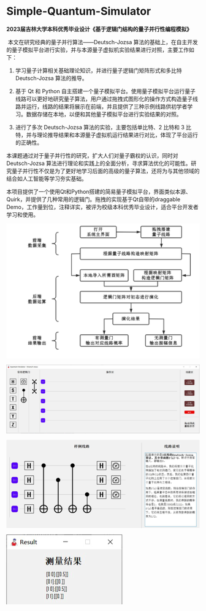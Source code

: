 # Simple-Quantum-Simulator

​	**2023届吉林大学本科优秀毕业设计《基于逻辑门结构的量子并行性编程模拟》**

​	本文在研究经典的量子并行算法——Deutsch-Jozsa 算法的基础上，在自主开发的量子模拟平台进行实验，并与本源量子虚拟机实验结果进行对照，主要工作如下：

1. 学习量子计算相关基础理论知识，并进行量子逻辑门矩阵形式和多比特Deutsch-Jozsa 算法的推导。

2. 基于 Qt 和 Python 自主搭建一个量子模拟平台。使用量子模拟平台运行量子线路可以更好地研究量子算法，用户通过拖拽式图形化的操作方式构造量子线路并运行，线路的结果将展示在前端，并且提供了三种示例线路供初学者学习。数据存储在本地，以便和其他量子模拟平台进行实验结果的对照。

3. 进行了多次 Deutsch-Jozsa 算法的实验，主要包括单比特、2 比特和 3 比特，并与理论推导结果和本源量子虚拟机运行结果进行对比，体现了平台运行的正确性。

​	本课题通过对于量子并行性的研究，扩大人们对量子霸权的认识，同时对Deutsch-Jozsa 算法进行理论和实践上的全面分析，寻求算法优化的可能性。研究量子并行性不仅是为了更好地学习后面的高级的量子算法，还将为与其他领域的结合如人工智能等学习夯实基础。

​	本项目提供了一个使用Qt和Python搭建的简易量子模拟平台，界面类似本源、Quirk，并提供了几种常用的逻辑门。拖拽的实现基于Qt自带的draggable Demo，工作量到位，注释详实，被评为校级本科优秀毕业设计，适合平台开发者学习和使用。

![处理逻辑](readme-images/处理逻辑.png "处理逻辑")

![平台主界面](readme-images/平台主界面.png "平台主界面")

![示例界面](readme-images/示例界面.png "示例界面")

![测量结果](readme-images/测量结果.png "测量结果")

